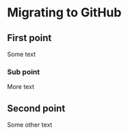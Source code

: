 # Migrating to GitHub

## First point

Some text

### Sub point

More text

## Second point

Some other text
